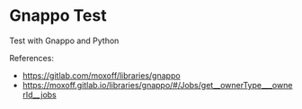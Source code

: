 # Gnappo Test

Test with Gnappo and Python

References: 
- https://gitlab.com/moxoff/libraries/gnappo
- https://moxoff.gitlab.io/libraries/gnappo/#/Jobs/get__ownerType___ownerId__jobs

